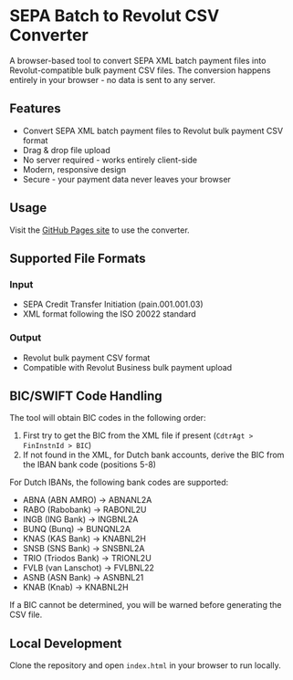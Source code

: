 # SEPA Batch to Revolut CSV Converter

A browser-based tool to convert SEPA XML batch payment files into Revolut-compatible bulk payment CSV files. The conversion happens entirely in your browser - no data is sent to any server.

## Features
- Convert SEPA XML batch payment files to Revolut bulk payment CSV format
- Drag & drop file upload
- No server required - works entirely client-side
- Modern, responsive design
- Secure - your payment data never leaves your browser

## Usage
Visit the [GitHub Pages site](https://svet-b.github.io/sepa-bulk-converter) to use the converter.

## Supported File Formats
### Input
- SEPA Credit Transfer Initiation (pain.001.001.03)
- XML format following the ISO 20022 standard

### Output
- Revolut bulk payment CSV format
- Compatible with Revolut Business bulk payment upload

## BIC/SWIFT Code Handling
The tool will obtain BIC codes in the following order:
1. First try to get the BIC from the XML file if present (`CdtrAgt > FinInstnId > BIC`)
2. If not found in the XML, for Dutch bank accounts, derive the BIC from the IBAN bank code (positions 5-8)

For Dutch IBANs, the following bank codes are supported:
- ABNA (ABN AMRO) -> ABNANL2A
- RABO (Rabobank) -> RABONL2U
- INGB (ING Bank) -> INGBNL2A
- BUNQ (Bunq) -> BUNQNL2A
- KNAS (KAS Bank) -> KNABNL2H
- SNSB (SNS Bank) -> SNSBNL2A
- TRIO (Triodos Bank) -> TRIONL2U
- FVLB (van Lanschot) -> FVLBNL22
- ASNB (ASN Bank) -> ASNBNL21
- KNAB (Knab) -> KNABNL2H

If a BIC cannot be determined, you will be warned before generating the CSV file.

## Local Development
Clone the repository and open `index.html` in your browser to run locally.
